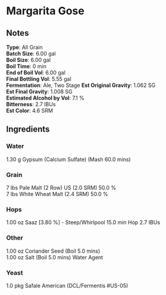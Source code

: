 # Margarita Gose

## Notes
**Type**: All Grain  
**Batch Size**: 6.00 gal  
**Boil Size**: 6.00 gal  
**Boil Time**: 0 min  
**End of Boil Vol**: 6.00 gal  
**Final Bottling Vol**: 5.55 gal  
**Fermentation**: Ale, Two Stage
**Est Original Gravity**: 1.062 SG  
**Est Final Gravity**: 1.008 SG  
**Estimated Alcohol by Vol**: 7.1 %  
**Bitterness**: 2.7 IBUs  
**Est Color**: 4.6 SRM

## Ingredients
### Water
1.30 g Gypsum (Calcium Sulfate) (Mash 60.0 mins)

### Grain
7 lbs Pale Malt (2 Row) US (2.0 SRM) 50.0 %  
7 lbs White Wheat Malt (2.4 SRM) 50.0 %

### Hops
1.00 oz Saaz [3.80 %] - Steep/Whirlpool 15.0 min Hop 2.7 IBUs

### Other
1.00 oz Coriander Seed (Boil 5.0 mins)  
1.00 oz Salt (Boil 5.0 mins) Water Agent

### Yeast
1.0 pkg Safale American (DCL/Fermentis #US-05) 
